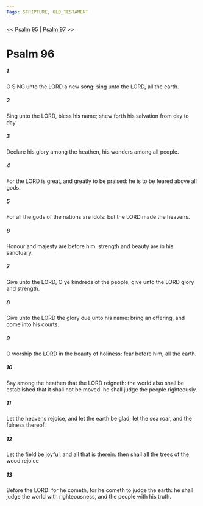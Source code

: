 ```yaml
---
Tags: SCRIPTURE, OLD_TESTAMENT
---
```


[<< Psalm 95](OLD_TESTAMENT/19_Psalms/Psalm_95.md) | [Psalm 97 >>](OLD_TESTAMENT/19_Psalms/Psalm_97.md)

# Psalm 96

##### 1
 O SING unto the LORD a new song: sing unto the LORD, all the earth.
##### 2
 Sing unto the LORD, bless his name; shew forth his salvation from day to day.
##### 3
 Declare his glory among the heathen, his wonders among all people.
##### 4
 For the LORD is great, and greatly to be praised: he is to be feared above all gods.
##### 5
 For all the gods of the nations are idols: but the LORD made the heavens.
##### 6
 Honour and majesty are before him: strength and beauty are in his sanctuary.
##### 7
 Give unto the LORD, O ye kindreds of the people, give unto the LORD glory and strength.
##### 8
 Give unto the LORD the glory due unto his name: bring an offering, and come into his courts.
##### 9
 O worship the LORD in the beauty of holiness: fear before him, all the earth.
##### 10
 Say among the heathen that the LORD reigneth: the world also shall be established that it shall not be moved: he shall judge the people righteously.
##### 11
 Let the heavens rejoice, and let the earth be glad; let the sea roar, and the fulness thereof.
##### 12
 Let the field be joyful, and all that is therein: then shall all the trees of the wood rejoice
##### 13
 Before the LORD: for he cometh, for he cometh to judge the earth: he shall judge the world with righteousness, and the people with his truth.
